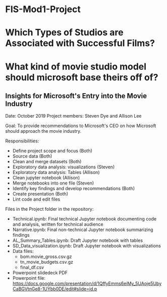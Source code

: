# FIS-Mod1-Project

# Which Types of Studios are Associated with Successful Films? 
# What kind of movie studio model should microsoft base theirs off of?
## Insights for Microsoft's Entry into the Movie Industry

Date: October 2019
Project members: Steven Dye and Allison Lee

Goal: To provide recommendations to Microsoft's CEO on how Microsoft should approach the movie industry.  

Responsibilities:
 - Define project scope and focus (Both)
 - Source data (Both)
 - Clean and merge datasets (Both)
 - Exploratory data analysis: visualizations (Steven)
 - Exploratory data analysis: Tables (Allison)
 - Clean jupyter notebook (Allison)
 - Merge notebooks into one file (Steven)
 - Identify key findings and develop recommendations (Both)
 - Create presentation (Both)
 - Lint code and edit files
 
 Files in the Project folder in the repository:
 - Technical.ipynb: Final technical Jupyter notebook documenting code and analysis, written for technical audience
 - Narrative.ipynb: Final non-technical Jupyter notebook summarizing findings
 - AL_Summary_Tables.ipynb: Draft Jupyter notebook with tables
 - SD_Data_visualization.ipynb: Draft Jupyter notebook with visualizations
 - Data files:
     - bom.movie_gross.csv.gz 
     - tn_movie_budgets.csv.gz
     - final_df.csv
 - Powerpoint slidedeck PDF
 - Powerpoint file: https://docs.google.com/presentation/d/1QffyEmms6eiMy_5UAoje5UbyCaBGVtnGe8-1UYbb0DE/edit#slide=id.p
 

